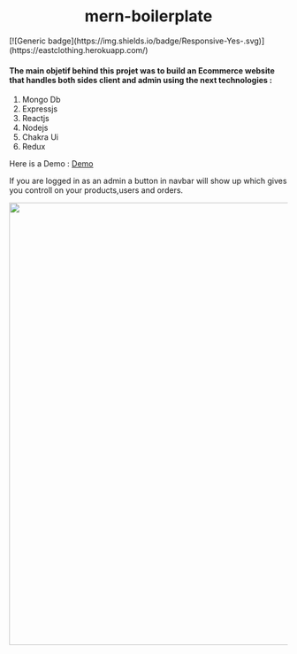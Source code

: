 <h1 align="center"> mern-boilerplate </h1>
[![Generic badge](https://img.shields.io/badge/Responsive-Yes-<COLOR>.svg)](https://eastclothing.herokuapp.com/) 

#### The main objetif behind this projet was to build an Ecommerce website that handles both sides client and admin using the next technologies :  

 1. Mongo Db  
 2. Expressjs  
 3. Reactjs  
 4. Nodejs  
 5. Chakra Ui  
 6. Redux  

Here is a Demo : [Demo](https://eastclothing.herokuapp.com/)

If you are logged in as an admin a button in navbar will show up which gives you controll on your products,users and orders.

<img width = "800" src="https://i.imgur.com/a7YFo86.png"/>  
